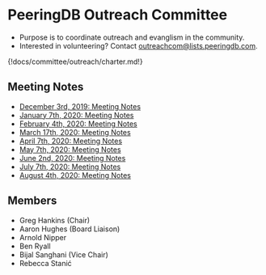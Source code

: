 # PeeringDB Outreach Committee

- Purpose is to coordinate outreach and evanglism in the community.
- Interested in volunteering? Contact [outreachcom@lists.peeringdb.com](mailto:outreachcom@lists.peeringdb.com).

{!docs/committee/outreach/charter.md!}

## Meeting Notes

- [December 3rd, 2019: Meeting Notes](notes/2019-12-03_Outreach_Committee_Notes.pdf)
- [January 7th, 2020: Meeting Notes](notes/2020-01-07_Outreach_Committee_Notes.pdf)
- [February 4th, 2020: Meeting Notes](notes/2020-02-04_Outreach_Committee_Notes.pdf)
- [March 17th, 2020: Meeting Notes](notes/2020-03-17_Outreach_Committee_Notes.pdf)
- [April 7th, 2020: Meeting Notes](notes/2020-04-07_Outreach_Committee_Notes.pdf)
- [May 7th, 2020: Meeting Notes](notes/2020-05-07_Outreach_Committee_Notes.pdf)
- [June 2nd, 2020: Meeting Notes](notes/2020-06-02_Outreach_Committee_Notes.pdf)
- [July 7th, 2020: Meeting Notes](notes/2020-07-07_Outreach_Committee_Notes.pdf)
- [August 4th, 2020: Meeting Notes](notes/2020-08-04_Outreach_Committee_Notes.pdf)

## Members

- Greg Hankins (Chair)
- Aaron Hughes (Board Liaison)
- Arnold Nipper
- Ben Ryall
- Bijal Sanghani (Vice Chair)
- Rebecca Stanić

